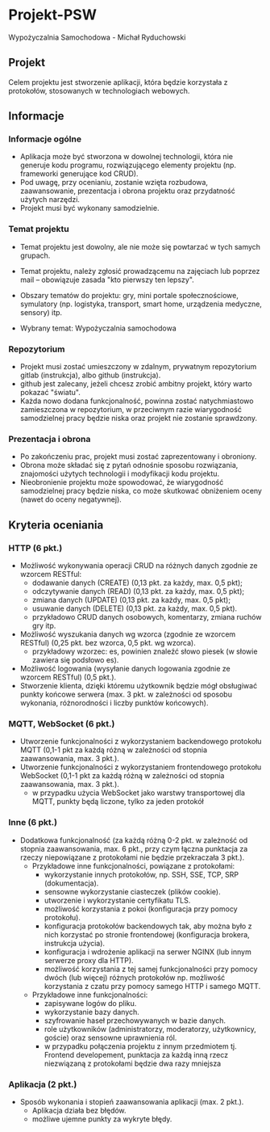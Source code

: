 # Projekt-PSW

Wypożyczalnia Samochodowa - Michał Ryduchowski

## Projekt

Celem projektu jest stworzenie aplikacji, która będzie korzystała z protokołów, stosowanych w technologiach webowych.

## Informacje

### Informacje ogólne

- Aplikacja może być stworzona w dowolnej technologii, która nie generuje kodu programu, rozwiązującego elementy projektu (np. frameworki generujące kod CRUD).
- Pod uwagę, przy ocenianiu, zostanie wzięta rozbudowa, zaawansowanie, prezentacja i obrona projektu oraz przydatność użytych narzędzi.
- Projekt musi być wykonany samodzielnie.

### Temat projektu

- Temat projektu jest dowolny, ale nie może się powtarzać w tych samych grupach.
- Temat projektu, należy zgłosić prowadzącemu na zajęciach lub poprzez mail – obowiązuje zasada "kto pierwszy ten lepszy".
- Obszary tematów do projektu: gry, mini portale społecznościowe, symulatory (np. logistyka, transport, smart home, urządzenia medyczne, sensory) itp.

- Wybrany temat: Wypożyczalnia samochodowa

### Repozytorium

- Projekt musi zostać umieszczony w zdalnym, prywatnym repozytorium gitlab (instrukcja), albo github (instrukcja).
- github jest zalecany, jeżeli chcesz zrobić ambitny projekt, który warto pokazać "światu".
- Każda nowo dodana funkcjonalność, powinna zostać natychmiastowo zamieszczona w repozytorium, w przeciwnym razie wiarygodność samodzielnej pracy będzie niska oraz projekt nie zostanie sprawdzony.

### Prezentacja i obrona

- Po zakończeniu prac, projekt musi zostać zaprezentowany i obroniony.
- Obrona może składać się z pytań odnośnie sposobu rozwiązania, znajomości użytych technologii i modyfikacji kodu projektu.
- Nieobronienie projektu może spowodować, że wiarygodność samodzielnej pracy będzie niska, co może skutkować obniżeniem oceny (nawet do oceny negatywnej).

## Kryteria oceniania

### HTTP (6 pkt.)

- Możliwość wykonywania operacji CRUD na różnych danych zgodnie ze wzorcem RESTful:
    - dodawanie danych (CREATE) (0,13 pkt. za każdy, max. 0,5 pkt);
    - odczytywanie danych (READ) (0,13 pkt. za każdy, max. 0,5 pkt);
    - zmiana danych (UPDATE) (0,13 pkt. za każdy, max. 0,5 pkt);
    - usuwanie danych (DELETE) (0,13 pkt. za każdy, max. 0,5 pkt).
    - przykładowo CRUD danych osobowych, komentarzy, zmiana ruchów gry itp.
- Możliwość wyszukania danych wg wzorca (zgodnie ze wzorcem RESTful) (0,25 pkt. bez wzorca, 0,5 pkt. wg wzorca).
    - przykładowy wzorzec: es, powinien znaleźć słowo piesek (w słowie zawiera się podsłowo es).
- Możliwość logowania (wysyłanie danych logowania zgodnie ze wzorcem RESTful) (0,5 pkt.).
- Stworzenie klienta, dzięki któremu użytkownik będzie mógł obsługiwać punkty końcowe serwera (max. 3 pkt. w zależności od sposobu wykonania, różnorodności i liczby punktów końcowych).

### MQTT, WebSocket (6 pkt.)

- Utworzenie funkcjonalności z wykorzystaniem backendowego protokołu MQTT (0,1-1 pkt za każdą różną w zależności od stopnia zaawansowania, max. 3 pkt.).
- Utworzenie funkcjonalności z wykorzystaniem frontendowego protokołu WebSocket (0,1-1 pkt za każdą różną w zależności od stopnia zaawansowania, max. 3 pkt.).
    - w przypadku użycia WebSocket jako warstwy transportowej dla MQTT, punkty będą liczone, tylko za jeden protokół

### Inne (6 pkt.)

- Dodatkowa funkcjonalność (za każdą różną 0-2 pkt. w zależność od stopnia zaawansowania, max. 6 pkt., przy czym łączna punktacja za rzeczy niepowiązane z protokołami nie będzie przekraczała 3 pkt.).
    - Przykładowe inne funkcjonalności, powiązane z protokołami:
        - wykorzystanie innych protokołów, np. SSH, SSE, TCP, SRP (dokumentacja).
        - sensowne wykorzystanie ciasteczek (plików cookie).
        - utworzenie i wykorzystanie certyfikatu TLS.
        - możliwość korzystania z pokoi (konfiguracja przy pomocy protokołu).
        - konfiguracja protokołów backendowych tak, aby można było z nich korzystać po stronie frontendowej (konfiguracja brokera, instrukcja użycia).
        - konfiguracja i wdrożenie aplikacji na serwer NGINX (lub innym serwerze proxy dla HTTP).
        - możliwość korzystania z tej samej funkcjonalności przy pomocy dwóch (lub więcej) różnych protokołów np. możliwość korzystania z czatu przy pomocy samego HTTP i samego MQTT.
    - Przykładowe inne funkcjonalności:
        - zapisywane logów do pliku.
        - wykorzystanie bazy danych.
        - szyfrowanie haseł przechowywanych w bazie danych.
        - role użytkowników (administratorzy, moderatorzy, użytkownicy, goście) oraz sensowne uprawnienia ról.
        - w przypadku połączenia projektu z innym przedmiotem tj. Frontend developement, punktacja za każdą inną rzecz niezwiązaną z protokołami będzie dwa razy mniejsza

### Aplikacja (2 pkt.)

- Sposób wykonania i stopień zaawansowania aplikacji (max. 2 pkt.).
    - Aplikacja działa bez błędów.
    - możliwe ujemne punkty za wykryte błędy.